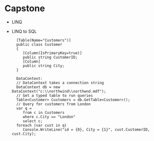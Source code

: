 # Capstone
*  LINQ

*  LINQ to SQL

         [Table(Name="Customers")]
         public class Customer
         {
            [Column(IsPrimaryKey=true)]
            public string CustomerID;
            [Column]
            public string City;
         }
         
         DataContext: 
         // DataContext takes a connection string 
         DataContext db = new   DataContext("c:\\northwind\\northwnd.mdf");
         // Get a typed table to run queries
         Table<Customer> Customers = db.GetTable<Customer>();
         // Query for customers from London
         var q =
            from c in Customers
            where c.City == "London"
            select c;
         foreach (var cust in q)
            Console.WriteLine("id = {0}, City = {1}", cust.CustomerID, cust.City);
